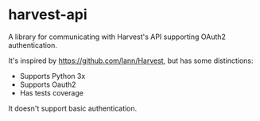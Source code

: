 harvest-api
================================================

A library for communicating with Harvest's API supporting OAuth2 authentication.

It's inspired by https://github.com/lann/Harvest, but has some distinctions:
  * Supports Python 3x
  * Supports Oauth2
  * Has tests coverage

It doesn't support basic authentication.